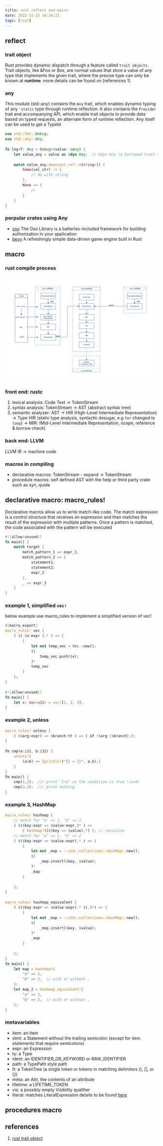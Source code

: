 ```yaml
---
title: rust reflect and macro
date: 2022-11-21 10:24:21
tags: [rust]
---
```


## reflect
### trait object
Rust provides dynamic dispatch through a feature called `trait objects`. Trait objects, like &Foo or Box<Foo>, are normal values that store a value of any type that implements the given trait, where the precise type can only be known at **runtime**. more details can be found on [references 1]

### any
This module (std::any) contains the `Any` trait, which enables dynamic typing of any <code>'static</code> type through runtime reflection. It also contains the `Provider` trait and accompanying API, which enable trait objects to provide data based on typed requests, an alternate form of runtime reflection.
Any itself can be used to get a TypeId

```rust
use std::fmt::Debug;
use std::any::Any;

fn log<T: Any + Debug>(value: &Any) {
    let value_any = value as &dyn Any;  // &dyn Any (a borrowed trait object), Note that &dyn Any is limited to testing whether a value is of a specified concrete type, and cannot be used to test whether a type implements a trait.

    match value_any.downcast_ref::<String>() {
        Some(val_str) -> {
            // do with string
        },
        None => {
            // 
        }
    }
}
```

### porpular crates using Any
- [oso](https://docs.osohq.com/)
The Oso Library is a batteries-included framework for building authorization in your application
- [bevy](https://bevyengine.org/)
A refreshingly simple data-driven game engine built in Rust

## macro
### rust compile process
![rust compile process](/images/rust/macros/16.compile_process.png)

### front end: rustc
1. lexical analysis: Code Text -> TokenStream
2. syntax analysis: TokenStream -> AST (abstract syntax tree)
3. semantic analyzer: 
            AST -> HIR (High-Level Intermediate Representation) -> Type HIR (static type analysis, syntactic desugar, e.g `for` changed to `loop`) -> MIR: (Mid-Level Intermediate Representation, scope, reference & borrow check)

### back end: LLVM
LLVM IR -> machine code


### macros in compiling
- declarative macros: TokenStream - expand -> TokenStream
- procedule macros: self defined AST with the help or third party crate such as syn, quote

## declarative macro: macro_rules!
Declarative macros allow us to write match-like code. The match expression is a control structure that receives an expression and then matches the result of the expression with multiple patterns. Once a pattern is matched, the code associated with the pattern will be executed
```rust
#![allow(unused)]
fn main() {
    match target {
        match_pattern_1 => expr_1,
        match_pattern_2 => {
            statement1;
            statement2;
            expr_2
        },
        _ => expr_3
    }
}
```

### example 1, simplified `vec!`
below example use macro_rules to implement a simplified version of vec!
```rust
#[macro_export]
macro_rules! vec {
    ( $( $x:expr ),* ) => {
        {
            let mut temp_vec = Vec::new();
            $(
                temp_vec.push($x);
            )*
            temp_vec
        }
    };
}

#![allow(unused)]
fn main() {
    let v: Vec<u32> = vec![1, 2, 3];
}
```

### example 2, unless
```rust
macro_rules! unless {
    ( ($arg:expr) => $branch:tt ) => ( if !$arg {$branch};);
}

fn cmp(a:i32, b:i32) {
    unless!{
        (a>b) => {println!("{} < {}", a,b);}
    }
}
fn main() {
    cmp(1,2);  /// print "1<2" as the condition is true !(a>b)
    cmp(3,2);  /// print nothing
}
```
### example 3, HashMap
```rust
macro_rules! hashmap {
    // match for "a" => 1, "b" => 2,
    ( $($key:expr => $value:expr,)* ) =>
        { hashmap!($($key => $value),*) }; // recuisive
    // match for "a" => 1, "b" => 2
    ( $($key:expr => $value:expr),* ) => { 
        {
            let mut _map = ::std::collections::HashMap::new();
            $(
                _map.insert($key, $value);
            )*
            _map
        }
       
    };
}

macro_rules! hashmap_equivalent {
    ( $($key:expr => $value:expr),* $(,)*) => { 
        {
            let mut _map = ::std::collections::HashMap::new();
            $(
                _map.insert($key, $value);
            )*
            _map
        }
       
    };
}
fn main() {
    let map = hashmap!{
        "a" => 1,
        "b" => 2,  // with or without ,
    };
    let map_2 = hashmap_equivalent!{
        "a" => 1, 
        "b" => 2,  // with or without ,
    };
}
```

### metavariables
- item: an Item
- stmt: a Statement without the trailing semicolon (except for item statements that require semicolons)
- expr: an Expression
- ty: a Type
- ident: an IDENTIFIER_OR_KEYWORD or RAW_IDENTIFIER
- path: a TypePath style path
- tt: a TokenTree (a single token or tokens in matching delimiters (), [], or {})
- meta: an Attr, the contents of an attribute
- lifetime: a LIFETIME_TOKEN
- vis: a possibly empty Visibility qualifier
- literal: matches LiteralExpression
details to be found [here](https://doc.rust-lang.org/reference/macros-by-example.html)

## procedures macro

## references
1. [rust trait object](https://web.mit.edu/rust-lang_v1.25/arch/amd64_ubuntu1404/share/doc/rust/html/book/first-edition/trait-objects.html)